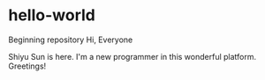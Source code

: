 # hello-world
Beginning repository
Hi, Everyone

Shiyu Sun is here. I'm a new programmer in this wonderful platform.
Greetings!
